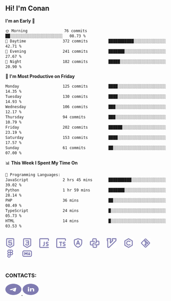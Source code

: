 ## Hi! I'm Conan

<!--START_SECTION:waka-->
**I'm an Early 🐤** 

```text
🌞 Morning                76 commits          ██░░░░░░░░░░░░░░░░░░░░░░░   08.73 % 
🌆 Daytime                372 commits         ███████████░░░░░░░░░░░░░░   42.71 % 
🌃 Evening                241 commits         ███████░░░░░░░░░░░░░░░░░░   27.67 % 
🌙 Night                  182 commits         █████░░░░░░░░░░░░░░░░░░░░   20.90 % 
```
📅 **I'm Most Productive on Friday** 

```text
Monday                   125 commits         ████░░░░░░░░░░░░░░░░░░░░░   14.35 % 
Tuesday                  130 commits         ████░░░░░░░░░░░░░░░░░░░░░   14.93 % 
Wednesday                106 commits         ███░░░░░░░░░░░░░░░░░░░░░░   12.17 % 
Thursday                 94 commits          ███░░░░░░░░░░░░░░░░░░░░░░   10.79 % 
Friday                   202 commits         ██████░░░░░░░░░░░░░░░░░░░   23.19 % 
Saturday                 153 commits         ████░░░░░░░░░░░░░░░░░░░░░   17.57 % 
Sunday                   61 commits          ██░░░░░░░░░░░░░░░░░░░░░░░   07.00 % 
```


📊 **This Week I Spent My Time On** 

```text
💬 Programming Languages: 
JavaScript               2 hrs 45 mins       ██████████░░░░░░░░░░░░░░░   39.02 % 
Python                   1 hr 59 mins        ███████░░░░░░░░░░░░░░░░░░   28.14 % 
PHP                      36 mins             ██░░░░░░░░░░░░░░░░░░░░░░░   08.49 % 
TypeScript               24 mins             █░░░░░░░░░░░░░░░░░░░░░░░░   05.73 % 
HTML                     14 mins             █░░░░░░░░░░░░░░░░░░░░░░░░   03.53 % 
```


<!--END_SECTION:waka-->


<br>

<div align="left">
  <img src="icons/skills/html.svg" height="30" alt="html5"/>
  <img width="15"/>
  <img src="icons/skills/css.svg" height="30" alt="css"/>
    <img width="15"/>
  <img src="icons/skills/javascript.svg" height="30" alt="javascript"/>
  <img width="15"/>
  <img src="icons/skills/typescript.svg" height="30" alt="typescript"/>
  <img width="15"/>
  <img src="icons/skills/angular.svg" height="30" alt="angular"/>
  <img width="15"/>
  <img src="icons/skills/python.svg" height="30" alt="python"/>
  <img width="15"/>
  <img src="icons/skills/vim.svg" height="30" alt="vim"  />
  <img width="15"/>
  <img src="icons/skills/c.svg" height="30" alt="c"/>
  <img width="15"/>
  <img src="icons/skills/git.svg" height="30" alt="git"/>
  <img width="15"/>
  <img src="icons/skills/figma.svg" height="30" alt="figma"/>
  <img width="15"/>
  <img src="icons/skills/markdown.svg" height="30" alt="markdown"/>
</div>

<br>


### CONTACTS:

<div align="left">
  <a href="https://t.me/gkkconan">
    <img src="icons/contacts/telegram.svg" width="50" height="35" alt="telegram"/>
  </a>
  <a href="https://www.linkedin.com/in/gkkconan">
    <img src="icons/contacts/linkedin.svg" width="50" height="35" alt="linkedin"/>
  </a>
</div>
